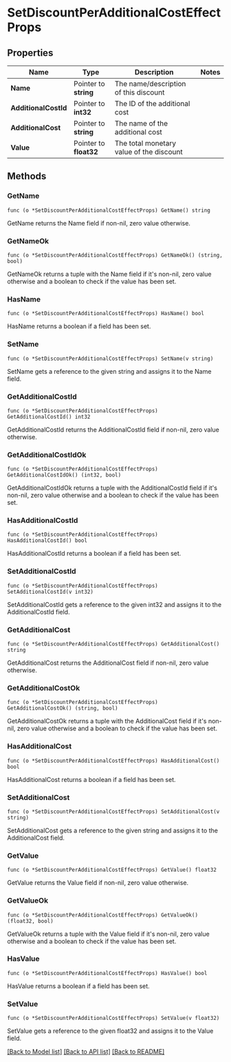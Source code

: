 # SetDiscountPerAdditionalCostEffectProps

## Properties

Name | Type | Description | Notes
------------ | ------------- | ------------- | -------------
**Name** | Pointer to **string** | The name/description of this discount | 
**AdditionalCostId** | Pointer to **int32** | The ID of the additional cost | 
**AdditionalCost** | Pointer to **string** | The name of the additional cost | 
**Value** | Pointer to **float32** | The total monetary value of the discount | 

## Methods

### GetName

`func (o *SetDiscountPerAdditionalCostEffectProps) GetName() string`

GetName returns the Name field if non-nil, zero value otherwise.

### GetNameOk

`func (o *SetDiscountPerAdditionalCostEffectProps) GetNameOk() (string, bool)`

GetNameOk returns a tuple with the Name field if it's non-nil, zero value otherwise
and a boolean to check if the value has been set.

### HasName

`func (o *SetDiscountPerAdditionalCostEffectProps) HasName() bool`

HasName returns a boolean if a field has been set.

### SetName

`func (o *SetDiscountPerAdditionalCostEffectProps) SetName(v string)`

SetName gets a reference to the given string and assigns it to the Name field.

### GetAdditionalCostId

`func (o *SetDiscountPerAdditionalCostEffectProps) GetAdditionalCostId() int32`

GetAdditionalCostId returns the AdditionalCostId field if non-nil, zero value otherwise.

### GetAdditionalCostIdOk

`func (o *SetDiscountPerAdditionalCostEffectProps) GetAdditionalCostIdOk() (int32, bool)`

GetAdditionalCostIdOk returns a tuple with the AdditionalCostId field if it's non-nil, zero value otherwise
and a boolean to check if the value has been set.

### HasAdditionalCostId

`func (o *SetDiscountPerAdditionalCostEffectProps) HasAdditionalCostId() bool`

HasAdditionalCostId returns a boolean if a field has been set.

### SetAdditionalCostId

`func (o *SetDiscountPerAdditionalCostEffectProps) SetAdditionalCostId(v int32)`

SetAdditionalCostId gets a reference to the given int32 and assigns it to the AdditionalCostId field.

### GetAdditionalCost

`func (o *SetDiscountPerAdditionalCostEffectProps) GetAdditionalCost() string`

GetAdditionalCost returns the AdditionalCost field if non-nil, zero value otherwise.

### GetAdditionalCostOk

`func (o *SetDiscountPerAdditionalCostEffectProps) GetAdditionalCostOk() (string, bool)`

GetAdditionalCostOk returns a tuple with the AdditionalCost field if it's non-nil, zero value otherwise
and a boolean to check if the value has been set.

### HasAdditionalCost

`func (o *SetDiscountPerAdditionalCostEffectProps) HasAdditionalCost() bool`

HasAdditionalCost returns a boolean if a field has been set.

### SetAdditionalCost

`func (o *SetDiscountPerAdditionalCostEffectProps) SetAdditionalCost(v string)`

SetAdditionalCost gets a reference to the given string and assigns it to the AdditionalCost field.

### GetValue

`func (o *SetDiscountPerAdditionalCostEffectProps) GetValue() float32`

GetValue returns the Value field if non-nil, zero value otherwise.

### GetValueOk

`func (o *SetDiscountPerAdditionalCostEffectProps) GetValueOk() (float32, bool)`

GetValueOk returns a tuple with the Value field if it's non-nil, zero value otherwise
and a boolean to check if the value has been set.

### HasValue

`func (o *SetDiscountPerAdditionalCostEffectProps) HasValue() bool`

HasValue returns a boolean if a field has been set.

### SetValue

`func (o *SetDiscountPerAdditionalCostEffectProps) SetValue(v float32)`

SetValue gets a reference to the given float32 and assigns it to the Value field.


[[Back to Model list]](../README.md#documentation-for-models) [[Back to API list]](../README.md#documentation-for-api-endpoints) [[Back to README]](../README.md)


